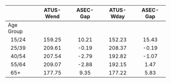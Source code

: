 
|                      |    ATUS-Wend |     ASEC-Gap |    ATUS-Wday |     ASEC-Gap |
| -------------------- | :----------: | :----------: | :----------: | :----------: |
| Age Group            |              |              |              |              |
| &nbsp;&nbsp;15/24    |       159.25 |        10.21 |       152.23 |        15.43 |
| &nbsp;&nbsp;25/39    |       209.61 |        -0.19 |       208.37 |        -0.19 |
| &nbsp;&nbsp;40/54    |       207.54 |        -2.79 |       192.82 |        -1.07 |
| &nbsp;&nbsp;55/64    |       209.07 |        -2.88 |       192.15 |         1.47 |
| &nbsp;&nbsp;65+      |       177.75 |         9.35 |       177.22 |         5.83 |

